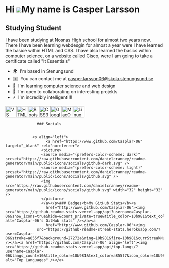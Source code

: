 Hi ![](https://user-images.githubusercontent.com/18350557/176309783-0785949b-9127-417c-8b55-ab5a4333674e.gif)My name is Casper Larsson
======================================================================================================================================

Studying Student
----------------

I have been studying at Nosnas High school for almost two years now. There I have been learning webdesgin for almost a year were I have learned the basice within HTML and CSS. I have also learned the basics within computer science, on a website called Cisco, were I am going to take a certificate called "It Essentials"

*   🌍  I'm based in Stenungsund
*   ✉️  You can contact me at [casper.larsson06@skola.stenungsund.se](mailto:casper.larsson06@skola.stenungsund.se)
*   🧠  I'm learning computer science and web design
*   🤝  I'm open to collaborating on interesting projekts
*   ⚡  I'm incredibly intelligent!!!! 
<p align="left">
<a href="https://code.visualstudio.com/" target="_blank" rel="noreferrer"><img src="https://raw.githubusercontent.com/danielcranney/readme-generator/main/public/icons/skills/visualstudiocode.svg" width="36" height="36" alt="VS Code" /></a><a href="https://developer.mozilla.org/en-US/docs/Glossary/HTML5" target="_blank" rel="noreferrer"><img src="https://raw.githubusercontent.com/danielcranney/readme-generator/main/public/icons/skills/html5-colored.svg" width="36" height="36" alt="HTML5" /></a><a href="https://getbootstrap.com/" target="_blank" rel="noreferrer"><img src="https://raw.githubusercontent.com/danielcranney/readme-generator/main/public/icons/skills/bootstrap-colored.svg" width="36" height="36" alt="Bootstrap" /></a><a href="https://www.w3.org/TR/CSS/#css" target="_blank" rel="noreferrer"><img src="https://raw.githubusercontent.com/danielcranney/readme-generator/main/public/icons/skills/css3-colored.svg" width="36" height="36" alt="CSS3" /></a><a href="https://cloud.google.com/" target="_blank" rel="noreferrer"><img src="https://raw.githubusercontent.com/danielcranney/readme-generator/main/public/icons/skills/googlecloud-colored.svg" width="36" height="36" alt="Google Cloud" /></a><a href="https://apple.com" target="_blank" rel="noreferrer"><img src="https://raw.githubusercontent.com/danielcranney/readme-generator/main/public/icons/skills/macos-colored.svg" width="36" height="36" alt="MacOS" /></a><a href="https://www.linux.org" target="_blank" rel="noreferrer"><img src="https://raw.githubusercontent.com/danielcranney/readme-generator/main/public/icons/skills/linux-colored.svg" width="36" height="36" alt="Linux" /></a>
                    </p>
                    
                  ### Socials
                  
                  
                <p align="left">
                      <a href="https://www.github.com/Casplar-06" target="_blank" rel="noreferrer">
                    <picture>
                    <source media="(prefers-color-scheme: dark)" srcset="https://raw.githubusercontent.com/danielcranney/readme-generator/main/public/icons/socials/github-dark.svg" />
                    <source media="(prefers-color-scheme: light)" srcset="https://raw.githubusercontent.com/danielcranney/readme-generator/main/public/icons/socials/github.svg" />
                    <img src="https://raw.githubusercontent.com/danielcranney/readme-generator/main/public/icons/socials/github.svg" width="32" height="32" />
                    </picture>
                    </a></p>### Badges<b>My GitHub Stats</b><a
                      href="http://www.github.com/Casplar-06"><img src="https://github-readme-stats.vercel.app/api?username=Casplar-06&show_icons=true&hide=&count_private=true&title_color=10b981&text_color=a855f7&icon_color=10b981&bg_color=27272a&hide_border=true&show_icons=true" alt="Casplar-06's GitHub stats" /></a><a
                      href="http://www.github.com/Casplar-06"><img
                  src="https://github-readme-streak-stats.herokuapp.com/?user=Casplar-06&stroke=a855f7&background=27272a&ring=10b981&fire=10b981&currStreakNum=a855f7&currStreakLabel=10b981&sideNums=a855f7&sideLabels=a855f7&dates=a855f7&hide_border=true" /></a><a href="https://github.com/Casplar-06" align="left"><img src="https://github-readme-stats.vercel.app/api/top-langs/?username=Casplar-06&langs_count=10&title_color=10b981&text_color=a855f7&icon_color=10b981&bg_color=27272a&hide_border=true&locale=en&custom_title=Top%20%Languages" alt="Top Languages" /></a>
